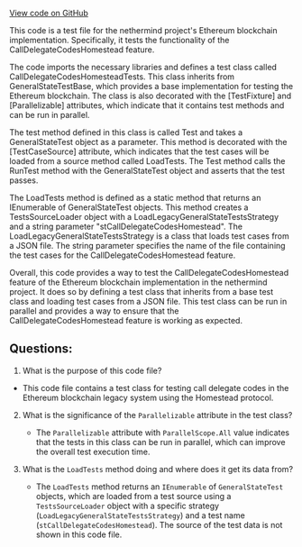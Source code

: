 [View code on GitHub](https://github.com/nethermindeth/nethermind/Ethereum.Blockchain.Legacy.Test/CallDelegateCodesHomesteadTests.cs)

This code is a test file for the nethermind project's Ethereum blockchain implementation. Specifically, it tests the functionality of the CallDelegateCodesHomestead feature. 

The code imports the necessary libraries and defines a test class called CallDelegateCodesHomesteadTests. This class inherits from GeneralStateTestBase, which provides a base implementation for testing the Ethereum blockchain. The class is also decorated with the [TestFixture] and [Parallelizable] attributes, which indicate that it contains test methods and can be run in parallel.

The test method defined in this class is called Test and takes a GeneralStateTest object as a parameter. This method is decorated with the [TestCaseSource] attribute, which indicates that the test cases will be loaded from a source method called LoadTests. The Test method calls the RunTest method with the GeneralStateTest object and asserts that the test passes.

The LoadTests method is defined as a static method that returns an IEnumerable of GeneralStateTest objects. This method creates a TestsSourceLoader object with a LoadLegacyGeneralStateTestsStrategy and a string parameter "stCallDelegateCodesHomestead". The LoadLegacyGeneralStateTestsStrategy is a class that loads test cases from a JSON file. The string parameter specifies the name of the file containing the test cases for the CallDelegateCodesHomestead feature.

Overall, this code provides a way to test the CallDelegateCodesHomestead feature of the Ethereum blockchain implementation in the nethermind project. It does so by defining a test class that inherits from a base test class and loading test cases from a JSON file. This test class can be run in parallel and provides a way to ensure that the CallDelegateCodesHomestead feature is working as expected.
## Questions: 
 1. What is the purpose of this code file?
   - This code file contains a test class for testing call delegate codes in the Ethereum blockchain legacy system using the Homestead protocol.

2. What is the significance of the `Parallelizable` attribute in the test class?
   - The `Parallelizable` attribute with `ParallelScope.All` value indicates that the tests in this class can be run in parallel, which can improve the overall test execution time.

3. What is the `LoadTests` method doing and where does it get its data from?
   - The `LoadTests` method returns an `IEnumerable` of `GeneralStateTest` objects, which are loaded from a test source using a `TestsSourceLoader` object with a specific strategy (`LoadLegacyGeneralStateTestsStrategy`) and a test name (`stCallDelegateCodesHomestead`). The source of the test data is not shown in this code file.